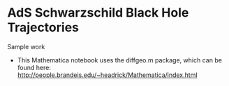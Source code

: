 # AdS Schwarzschild Black Hole Trajectories

Sample work

* This Mathematica notebook uses the diffgeo.m package, which can be found here: http://people.brandeis.edu/~headrick/Mathematica/index.html
